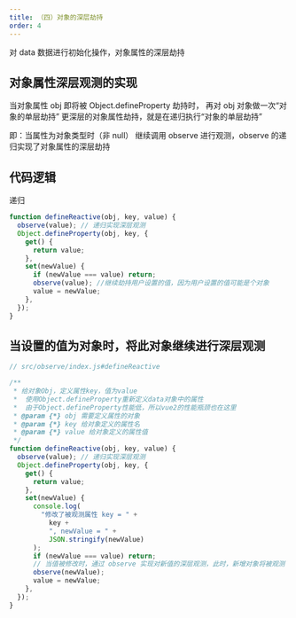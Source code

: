 ```yaml
---
title: （四）对象的深层劫持
order: 4
---
```


对 data 数据进行初始化操作，对象属性的深层劫持

<!-- more -->

## 对象属性深层观测的实现

当对象属性 obj 即将被 Object.defineProperty 劫持时，
再对 obj 对象做一次“对象的单层劫持”
更深层的对象属性劫持，就是在递归执行“对象的单层劫持”

即：当属性为对象类型时（非 null）
继续调用 observe 进行观测，observe 的递归实现了对象属性的深层劫持

## 代码逻辑

递归

```js
function defineReactive(obj, key, value) {
  observe(value); // 递归实现深层观测
  Object.defineProperty(obj, key, {
    get() {
      return value;
    },
    set(newValue) {
      if (newValue === value) return;
      observe(value); //继续劫持用户设置的值，因为用户设置的值可能是个对象
      value = newValue;
    },
  });
}
```

## 当设置的值为对象时，将此对象继续进行深层观测

```js
// src/observe/index.js#defineReactive

/**
 * 给对象Obj，定义属性key，值为value
 *  使用Object.defineProperty重新定义data对象中的属性
 *  由于Object.defineProperty性能低，所以vue2的性能瓶颈也在这里
 * @param {*} obj 需要定义属性的对象
 * @param {*} key 给对象定义的属性名
 * @param {*} value 给对象定义的属性值
 */
function defineReactive(obj, key, value) {
  observe(value); // 递归实现深层观测
  Object.defineProperty(obj, key, {
    get() {
      return value;
    },
    set(newValue) {
      console.log(
        "修改了被观测属性 key = " +
          key +
          ", newValue = " +
          JSON.stringify(newValue)
      );
      if (newValue === value) return;
      // 当值被修改时，通过 observe 实现对新值的深层观测，此时，新增对象将被观测
      observe(newValue);
      value = newValue;
    },
  });
}
```
